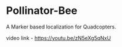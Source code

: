 # Pollinator-Bee
A Marker based localization for Quadcopters.

video link - https://youtu.be/zN5eXg5qNxU
